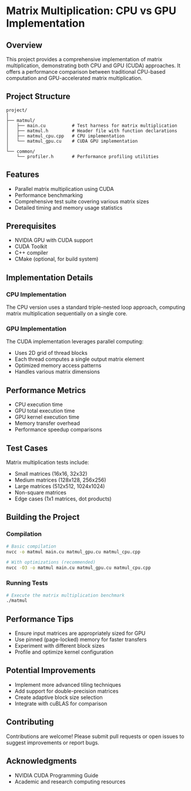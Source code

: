 # Matrix Multiplication: CPU vs GPU Implementation

## Overview

This project provides a comprehensive implementation of matrix multiplication, demonstrating both CPU and GPU (CUDA) approaches. It offers a performance comparison between traditional CPU-based computation and GPU-accelerated matrix multiplication.

## Project Structure

```
project/
│
├── matmul/
│   ├── main.cu          # Test harness for matrix multiplication
│   ├── matmul.h         # Header file with function declarations
│   ├── matmul_cpu.cpp   # CPU implementation
│   └── matmul_gpu.cu    # CUDA GPU implementation
│
└── common/
    └── profiler.h       # Performance profiling utilities
```

## Features

- Parallel matrix multiplication using CUDA
- Performance benchmarking
- Comprehensive test suite covering various matrix sizes
- Detailed timing and memory usage statistics

## Prerequisites

- NVIDIA GPU with CUDA support
- CUDA Toolkit
- C++ compiler
- CMake (optional, for build system)

## Implementation Details

### CPU Implementation

The CPU version uses a standard triple-nested loop approach, computing matrix multiplication sequentially on a single core.

### GPU Implementation

The CUDA implementation leverages parallel computing:
- Uses 2D grid of thread blocks
- Each thread computes a single output matrix element
- Optimized memory access patterns
- Handles various matrix dimensions

## Performance Metrics

- CPU execution time
- GPU total execution time
- GPU kernel execution time
- Memory transfer overhead
- Performance speedup comparisons

## Test Cases

Matrix multiplication tests include:
- Small matrices (16x16, 32x32)
- Medium matrices (128x128, 256x256)
- Large matrices (512x512, 1024x1024)
- Non-square matrices
- Edge cases (1x1 matrices, dot products)

## Building the Project

### Compilation

```bash
# Basic compilation
nvcc -o matmul main.cu matmul_gpu.cu matmul_cpu.cpp

# With optimizations (recommended)
nvcc -O3 -o matmul main.cu matmul_gpu.cu matmul_cpu.cpp
```

### Running Tests

```bash
# Execute the matrix multiplication benchmark
./matmul
```

## Performance Tips

- Ensure input matrices are appropriately sized for GPU
- Use pinned (page-locked) memory for faster transfers
- Experiment with different block sizes
- Profile and optimize kernel configuration

## Potential Improvements

- Implement more advanced tiling techniques
- Add support for double-precision matrices
- Create adaptive block size selection
- Integrate with cuBLAS for comparison



## Contributing

Contributions are welcome! Please submit pull requests or open issues to suggest improvements or report bugs.

## Acknowledgments

- NVIDIA CUDA Programming Guide
- Academic and research computing resources
```
